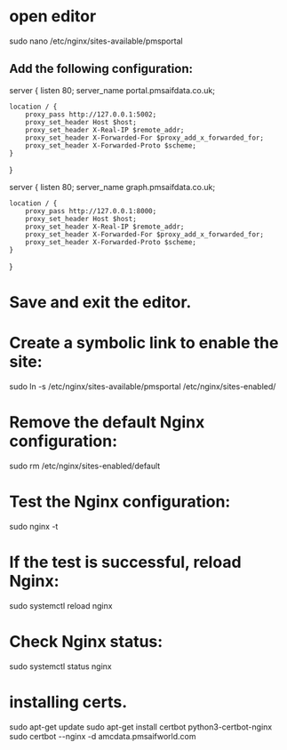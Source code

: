 # open editor

sudo nano /etc/nginx/sites-available/pmsportal

## Add the following configuration:

server {
listen 80;
server_name portal.pmsaifdata.co.uk;

    location / {
        proxy_pass http://127.0.0.1:5002;
        proxy_set_header Host $host;
        proxy_set_header X-Real-IP $remote_addr;
        proxy_set_header X-Forwarded-For $proxy_add_x_forwarded_for;
        proxy_set_header X-Forwarded-Proto $scheme;
    }

}

server {
listen 80;
server_name graph.pmsaifdata.co.uk;

    location / {
        proxy_pass http://127.0.0.1:8000;
        proxy_set_header Host $host;
        proxy_set_header X-Real-IP $remote_addr;
        proxy_set_header X-Forwarded-For $proxy_add_x_forwarded_for;
        proxy_set_header X-Forwarded-Proto $scheme;
    }

}

# Save and exit the editor.

# Create a symbolic link to enable the site:

sudo ln -s /etc/nginx/sites-available/pmsportal /etc/nginx/sites-enabled/

# Remove the default Nginx configuration:

sudo rm /etc/nginx/sites-enabled/default

# Test the Nginx configuration:

sudo nginx -t

# If the test is successful, reload Nginx:

sudo systemctl reload nginx

# Check Nginx status:

sudo systemctl status nginx

# installing certs.

sudo apt-get update
sudo apt-get install certbot python3-certbot-nginx
sudo certbot --nginx -d amcdata.pmsaifworld.com
